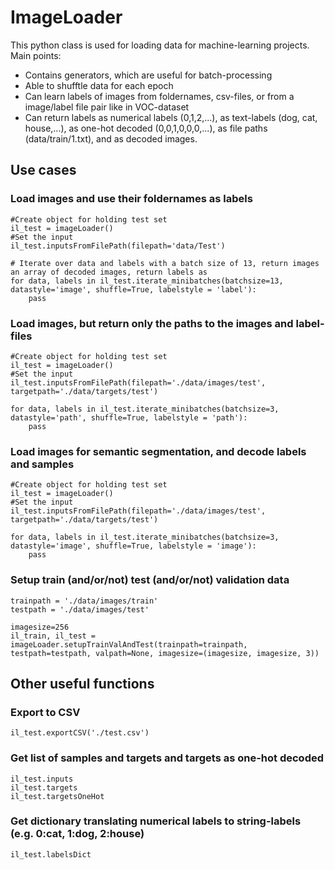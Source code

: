 # ImageLoader

This python class is used for loading data for machine-learning projects.
Main points:
* Contains generators, which are useful for batch-processing
* Able to shufftle data for each epoch
* Can learn labels of images from foldernames, csv-files, or from a image/label file pair like in VOC-dataset
* Can return labels as numerical labels (0,1,2,...), as text-labels (dog, cat, house,...), as one-hot decoded (0,0,1,0,0,0,...), as file paths (data/train/1.txt), and as decoded images.

## Use cases
### Load images and use their foldernames as labels
```
#Create object for holding test set 
il_test = imageLoader()
#Set the input
il_test.inputsFromFilePath(filepath='data/Test')

# Iterate over data and labels with a batch size of 13, return images an array of decoded images, return labels as 
for data, labels in il_test.iterate_minibatches(batchsize=13, datastyle='image', shuffle=True, labelstyle = 'label'):
    pass
```

### Load images, but return only the paths to the images and label-files
```
#Create object for holding test set 
il_test = imageLoader()
#Set the input
il_test.inputsFromFilePath(filepath='./data/images/test', targetpath='./data/targets/test')

for data, labels in il_test.iterate_minibatches(batchsize=3, datastyle='path', shuffle=True, labelstyle = 'path'):
    pass
```

### Load images for semantic segmentation, and decode labels and samples
```
#Create object for holding test set 
il_test = imageLoader()
#Set the input
il_test.inputsFromFilePath(filepath='./data/images/test', targetpath='./data/targets/test')

for data, labels in il_test.iterate_minibatches(batchsize=3, datastyle='image', shuffle=True, labelstyle = 'image'):
    pass
```


### Setup train (and/or/not) test (and/or/not) validation data
```
trainpath = './data/images/train'
testpath = './data/images/test'

imagesize=256
il_train, il_test = imageLoader.setupTrainValAndTest(trainpath=trainpath, testpath=testpath, valpath=None, imagesize=(imagesize, imagesize, 3))
```

## Other useful functions
### Export to CSV
```
il_test.exportCSV('./test.csv')
```
### Get list of samples and targets and targets as one-hot decoded
```
il_test.inputs
il_test.targets
il_test.targetsOneHot
```
### Get dictionary translating numerical labels to string-labels (e.g. 0:cat, 1:dog, 2:house)
```
il_test.labelsDict
```
